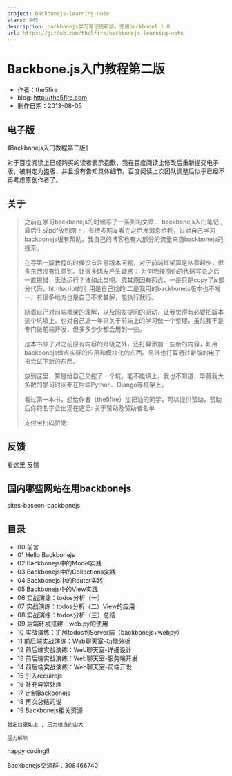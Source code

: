 ```yaml
---
project: backbonejs-learning-note
stars: 945
description: backbonejs学习笔记更新版，使用backbone1.1.0
url: https://github.com/the5fire/backbonejs-learning-note
---
```


Backbone.js入门教程第二版
==================

-   作者：the5fire
-   blog: http://the5fire.com
-   制作日期：2013-08-05

电子版
---

《Backbonejs入门教程第二版》

对于百度阅读上已经购买的读者表示抱歉，我在百度阅读上修改后重新提交电子版，被判定为盗版，并且没有告知具体细节。百度阅读上次团队调整后似乎已经不再考虑原创作者了。

关于
--

> 之前在学习backbonejs的时候写了一系列的文章： backbonejs入门笔记 ,最后生成pdf放到网上，有很多网友看完之后发消息给我，说对自己学习backbonejs很有帮助。我自己的博客也有大部分的流量来自backbonejs的搜索。
> 
> 在写第一版教程的时候没有注意版本问题，对于前端框架算是从零起步，很多东西没有注意到。让很多网友产生疑惑： 为何我按照你的代码写完之后一直报错，无法运行？诸如此类吧。究其原因有两点，一是只是copy了js部分代码，htmlscript的引用是自己找的;二是我用的backbonejs版本也不唯一，有很多地方也是自己不求甚解，能执行就行。
> 
> 随着自己对前端框架的理解，以及网友提问的驱动，让我觉得有必要把版本这个坑填上。也对自己近一年来关于前端上的学习做一个整理，虽然我不是专门做前端开发，但多多少少都会用到一些。
> 
> 这本书除了对之前原有内容的升级之外，还打算添加一些新的内容，如用backbonejs做点实际的应用和模块化的东西。另外也打算通过新版的电子书尝试下新的东西。
> 
> 放到这里，算是给自己又挖了一个坑。能不能填上，我也不知道，毕竟我大多数的学习时间都在后端Python、Django等框架上。
> 
> 看过第一本书，想给作者（the5fire）加把油的同学，可以提供赞助，赞助后你的名字会出现在这里: 关于赞助及赞助者名单
> 
> 支付宝扫码赞助:

反馈
--

看这里 反馈

国内哪些网站在用backbonejs
------------------

sites-baseon-backbonejs

目录
--

-   00 前言
-   01 Hello Backbonejs
-   02 Backbonejs中的Model实践
-   03 Backbonejs中的Collections实践
-   04 Backbonejs中的Router实践
-   05 Backbonejs中的View实践
-   06 实战演练：todos分析（一）
-   07 实战演练：todos分析（二）View的应用
-   08 实战演练：todos分析（三）总结
-   09 后端环境搭建：web.py的使用
-   10 实战演练：扩展todos到Server端（backbonejs+webpy）
-   11 前后端实战演练：Web聊天室-功能分析
-   12 前后端实战演练：Web聊天室-详细设计
-   13 前后端实战演练：Web聊天室-服务端开发
-   14 前后端实战演练：Web聊天室-前端开发
-   15 引入requirejs
-   16 补充异常处理
-   17 定制Backbonejs
-   18 再次总结的说
-   19 Backbonejs相关资源

`暂定目录如上 , 压力相当的山大`

`压力解除`

happy coding!!

Backbonejs交流群：308466740
